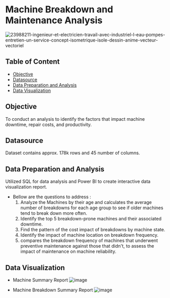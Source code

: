 # Machine Breakdown and Maintenance Analysis

![23988211-ingenieur-et-electricien-travail-avec-industriel-l-eau-pompes-entretien-un-service-concept-isometrique-isole-dessin-anime-vecteur-vectoriel](https://github.com/user-attachments/assets/72715fc2-2ad5-44d5-a722-a802c6926456)

## Table of Content
  - [Objective](#Objective)
  - [Datasource](#Datasource)
  - [Data Preparation and Analysis](#Data-Preparation-and-Analysis)
  - [Data Visualization](#Data-Visualization)

## Objective
To conduct an analysis to identify the factors that impact machine downtime, repair costs, and productivity.

## Datasource
Dataset contains approx. 178k rows and 45 number of columns. 

## Data Preparation and Analysis
Utilized SQL for data analysis and Power BI to create interactive data visualization report.
- Bellow are the questions to address :
    1. Analyze the Machines by their age and calculates the average number of breakdowns for each age group to see if older machines tend to break down more often.
    2. Identify the top 5 breakdown-prone machines and their associated downtime.
    3. Find the pattern of the cost impact of breakdowns by machine state.
    4. Identify the impact of machine location on breakdown frequency.
    5. compares the breakdown frequency of machines that underwent preventive maintenance against those that didn't, to assess the impact of maintenance on machine reliability.

## Data Visualization
- Machine Summary Report
  ![image](https://github.com/user-attachments/assets/13a23971-6e3f-4a92-bdd5-9d852403add9)



- Machine Breakdown Summary Report
  ![image](https://github.com/user-attachments/assets/58377df8-937c-458e-b54b-d95c6d48368d)












